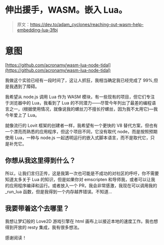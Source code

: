 # 伸出援手，WASM。嵌入 Lua。

> 原文：<https://dev.to/adam_cyclones/reaching-out-wasm-help-embedding-lua-3fbj>

# 意图

[https://github.com/acronamy/wasm-lua-node-tidal](https://github.com/acronamy/wasm-lua-node-tidal)

我做这个实验已经有一段时间了，这让人抓狂，我相当确定我已经完成了 99%,但是我遇到了障碍。

我希望从 node.js 调用 Lua 作为 WASM 模块，有一些现有的项目，但它们专注于浏览器中的 Lua，我看到了 Lua 的不同潜力——尽管今年列出了最差的编程语言之一，(根据使用情况，就像说我的螺丝刀不擅长拧螺丝，因为我不太用它)—我今年爱上了 Lua。

就像流行的 Lovit 框架的创建者一样，我希望有一个更快的 V8 替代方案，但也有一个漂亮而熟悉的应用程序，但这个项目不同，它没有取代 node，而是按照预期使用 Lua，一种与 node.js 一起透明运行的嵌入式脚本语言，而不是取代它，只是补充它。

## 你想从我这里得到什么？

所以，让我们言归正传，这是我第一次也可能是不成功的对社区的呼吁，你不需要知道太多关于 Lua 的知识，但是如果你对 emscripten 和导师我，或者可以让我的应用程序编译和运行。或者放入一个 PR，我会非常感激，我现在可以调用我的 _run_lua 函数，但是我得到一个内存越界错误。不知道...

## 我要带着这个去哪里？

我想让梦幻般的 Love2D 游戏引擎在 html 画布上以接近本地的速度工作。我也想得到开放的 resty 集成，我有很多想法。

感谢阅读！